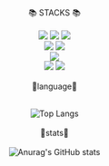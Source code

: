   <div align=center>
 <br>
    📚 STACKS  📚 <br> <br>
    <img src="https://img.shields.io/badge/java-007396?style=for-the-badge&logo=java&logoColor=white">
        <img src="https://img.shields.io/badge/spring-6DB33F?style=for-the-badge&logo=spring&logoColor=white">
    <img src="https://img.shields.io/badge/springboot-6DB33F?style=for-the-badge&logo=springboot&logoColor=white"> <br>
    <img src="https://img.shields.io/badge/html5-E34F26?style=for-the-badge&logo=html5&logoColor=white">
    <img src="https://img.shields.io/badge/css-1572B6?style=for-the-badge&logo=css3&logoColor=white"> <br>
    <img src="https://img.shields.io/badge/mysql-4479A1?style=for-the-badge&logo=mysql&logoColor=white"><br>
    <img src="https://img.shields.io/badge/github-181717?style=for-the-badge&logo=github&logoColor=white">
    <img src="https://img.shields.io/badge/notion-FCC624?style=for-the-badge&logo=notion&logoColor=black"><br><br>
👊language👊 <br> <br>
	  
![Top Langs](https://github-readme-stats.vercel.app/api/top-langs/?username=mmm4707&layout=compact&theme=onedark) <br><br>
🌟stats🌟 <br> <br>
![Anurag's GitHub stats](https://github-readme-stats.vercel.app/api?username=mmm4707&show_icons=true&theme=ayu-mirage)

	
  </div>
<!--
**mmm4707/mmm4707** is a ✨ _special_ ✨ repository because its `README.md` (this file) appears on your GitHub profile.
Here are some ideas to get you started:

- 🔭 I’m currently working on ...
- 🌱 I’m currently learning ...
- 👯 I’m looking to collaborate on ...
- 🤔 I’m looking for help with ...
- 💬 Ask me about ...
- 📫 How to reach me: ...
- 😄 Pronouns: ...
- ⚡ Fun fact: ...
-->
